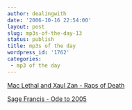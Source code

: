 ```yaml
---
author: dealingwith
date: '2006-10-16 22:54:00'
layout: post
slug: mp3s-of-the-day-13
status: publish
title: mp3s of the day
wordpress_id: '1762'
categories:
 - mp3 of the day
---
```


[Mac Lethal and Xaul Zan - Raps of Death][1]

[Sage Francis - Ode to 2005][2]

   [1]: http://www.strangefamousrecords.com/strangefamous/rapsofdeath.mp3

   [2]: http://www.strangefamousrecords.com/strangefamous/odeto2005.mp3

